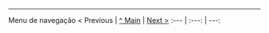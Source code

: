 ---
Menu de navegação
< Previous | [^ Main](https://github.com/exemploTrabalho/reportSIBD/) | [Next >](rebd02.md)
:--- | :---: | ---: 